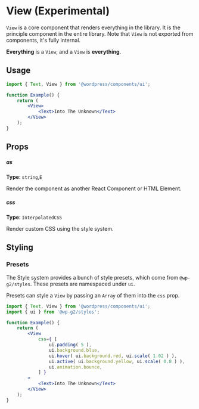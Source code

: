 # View (Experimental)

`View` is a core component that renders everything in the library. It is the principle component in the entire library. Note that `View` is not exported from components, it's fully internal.

**Everything** is a `View`, and a `View` is **everything**.

## Usage

```jsx
import { Text, View } from '@wordpress/components/ui';

function Example() {
	return (
		<View>
			<Text>Into The Unknown</Text>
		</View>
	);
}
```

## Props

##### as

**Type**: `string`,`E`

Render the component as another React Component or HTML Element.

##### css

**Type**: `InterpolatedCSS`

Render custom CSS using the style system.

## Styling

### Presets

The Style system provides a bunch of style presets, which come from `@wp-g2/styles`. These presets are namespaced under `ui`.

Presets can style a `View` by passing an `Array` of them into the `css` prop.

```jsx
import { Text, View } from '@wordpress/components/ui';
import { ui } from '@wp-g2/styles';

function Example() {
	return (
		<View
			css={ [
				ui.padding( 5 ),
				ui.background.blue,
				ui.hover( ui.background.red, ui.scale( 1.02 ) ),
				ui.active( ui.background.yellow, ui.scale( 0.8 ) ),
				ui.animation.bounce,
			] }
		>
			<Text>Into The Unknown</Text>
		</View>
	);
}
```

